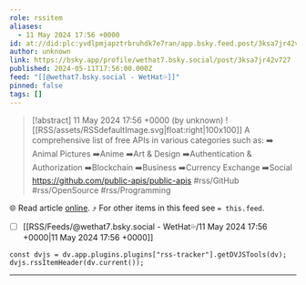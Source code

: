 ```yaml
---
role: rssitem
aliases:
  - 11 May 2024 17:56 +0000
id: at://did:plc:yvdlpmjapztrbruhdk7e7ran/app.bsky.feed.post/3ksa7jr42v727
author: unknown
link: https://bsky.app/profile/wethat7.bsky.social/post/3ksa7jr42v727
published: 2024-05-11T17:56:00.000Z
feed: "[[@wethat7․bsky․social - WetHat💦]]"
pinned: false
tags: []
---
```


> [!abstract] 11 May 2024 17:56 +0000 (by unknown)
> ![[RSS/assets/RSSdefaultImage.svg|float:right|100x100]] A comprehensive list of free APIs in various categories such as: ➡️ Animal Pictures ➡️Anime ➡️Art & Design ➡️Authentication & Authorization ➡️Blockchain ➡️Business ➡️Currency Exchange ➡️Social https://github.com/public-apis/public-apis #rss/GitHub #rss/OpenSource #rss/Programming

🌐 Read article [online](https://bsky.app/profile/wethat7.bsky.social/post/3ksa7jr42v727). ⤴ For other items in this feed see `= this.feed`.

- [ ] [[RSS/Feeds/@wethat7․bsky․social - WetHat💦/11 May 2024 17꞉56 +0000|11 May 2024 17꞉56 +0000]]

~~~dataviewjs
const dvjs = dv.app.plugins.plugins["rss-tracker"].getDVJSTools(dv);
dvjs.rssItemHeader(dv.current());
~~~

- - -